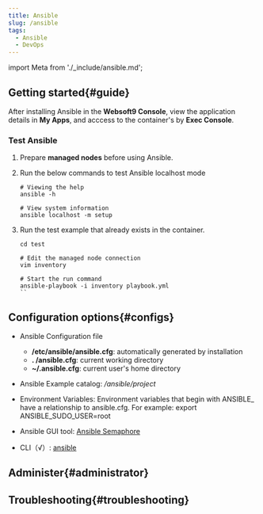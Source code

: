```yaml
---
title: Ansible
slug: /ansible
tags:
  - Ansible
  - DevOps
---
```


import Meta from './_include/ansible.md';

<Meta name="meta" />


## Getting started{#guide}

After installing Ansible in the **Websoft9 Console**, view the application details in **My Apps**, and acccess to the container's by **Exec Console**.  

### Test Ansible

1. Prepare **managed nodes** before using Ansible.

2. Run the below commands to test Ansible localhost mode
   ```
   # Viewing the help
   ansible -h

   # View system information
   ansible localhost -m setup
   ```

3. Run the test example that already exists in the container.
   ```
   cd test

   # Edit the managed node connection
   vim inventory

   # Start the run command
   ansible-playbook -i inventory playbook.yml
   ``

## Configuration options{#configs}

- Ansible Configuration file

  * **/etc/ansible/ansible.cfg**: automatically generated by installation
  * **. /ansible.cfg**: current working directory
  * **~/.ansible.cfg**: current user's home directory
    
- Ansible Example catalog: */ansible/project* 
- Environment Variables: Environment variables that begin with ANSIBLE_ have a relationship to ansible.cfg. For example: export ANSIBLE_SUDO_USER=root
- Ansible GUI tool: [Ansible Semaphore](./semaphore)
- CLI（√）: [ansible](https://docs.ansible.com/ansible/latest/cli/ansible.html)


## Administer{#administrator}

## Troubleshooting{#troubleshooting}

